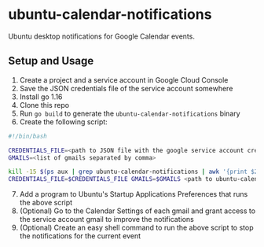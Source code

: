 # ubuntu-calendar-notifications

Ubuntu desktop notifications for Google Calendar events.

## Setup and Usage

1. Create a project and a service account in Google Cloud Console
2. Save the JSON credentials file of the service account somewhere
3. Install go 1.16
4. Clone this repo
5. Run `go build` to generate the `ubuntu-calendar-notifications` binary
6. Create the following script:

```bash
#!/bin/bash

CREDENTIALS_FILE=<path to JSON file with the google service account credentials>
GMAILS=<list of gmails separated by comma>

kill -15 $(ps aux | grep ubuntu-calendar-notifications | awk '{print $2}') 2> /dev/null
CREDENTIALS_FILE=$CREDENTIALS_FILE GMAILS=$GMAILS <path to ubuntu-calendar-notifications binary> >> <path to logs file> 2>&1 &
```
7. Add a program to Ubuntu's Startup Applications Preferences that runs the above script
8. (Optional) Go to the Calendar Settings of each gmail and grant access to the service account gmail to improve the notifications
9. (Optional) Create an easy shell command to run the above script to stop the notifications for the current event
